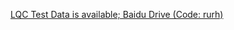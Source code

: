 [LQC Test Data is available; Baidu Drive (Code: rurh)](https://pan.baidu.com/s/1rwviqwa4SjOhw6Qk0Lj2RA)
